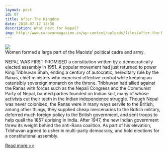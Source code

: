 ```yaml
---
layout: post
id: 07
title: After The Kingdom
date: 2018-07-17 13:30
description: What next for Nepal?
img: http://www.caravanmagazine.in/wp-content/uploads/files/after-the-kingdom_caravan-magazine_october-2014-03.jpg
---
```


<div class="img_row">
	<img class="col three" src="http://www.caravanmagazine.in/wp-content/uploads/files/after-the-kingdom_caravan-magazine_october-2014-03.jpg">
</div>
<div class="col three caption">
	Women formed a large part of the Maoists’ political cadre and army. 
</div>

NEPAL WAS FIRST PROMISED a constitution written by a democratically elected assembly in 1951. A popular movement had just returned to power King Tribhuvan Shah, ending a century of autocratic, hereditary rule by the Ranas, chief ministers who exercised effective control while keeping an ostensibly sovereign monarch on the throne. Tribhuvan had allied against the Ranas with forces such as the Nepali Congress and the Communist Party of Nepal, banned parties founded on Indian soil, many of whose activists cut their teeth in the Indian independence struggle. Though Nepal was never colonised, the Ranas were in many ways servile to the British; among other things, they supplied cheap mercenaries to the British military, deferred much foreign policy to the British government, and sent troops to help quell the 1857 uprising in India. After 1947, the new Indian government threw its weight behind the anti-Rana coalition. As part of his elevation, Tribhuvan agreed to usher in multi-party democracy, and hold elections for a constitutional assembly.


<a href="http://www.caravanmagazine.in/reviews-essays/after-kingdom" target="blank">Read more >></a> 